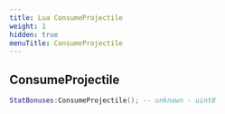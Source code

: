 ```yaml
---
title: Lua ConsumeProjectile
weight: 1
hidden: true
menuTitle: ConsumeProjectile
---
```

## ConsumeProjectile
```lua
StatBonuses:ConsumeProjectile(); -- unknown - uint8
```
